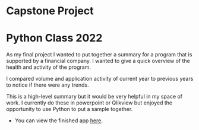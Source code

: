 # Capstone Project
# Python Class 2022

As my final project I wanted to put together a summary for a program that is supported by a financial company. I wanted to give a quick overview of the health and activity of the program.

I compared volume and application activity of current year to previous years to notice if there were any trends.

This is a high-level summary but it would be very helpful in my space of work. I currently do these in powerpoint or Qlikview but enjoyed the opportunity to use Python to put a sample together.

* You can view the finished app [here]().
